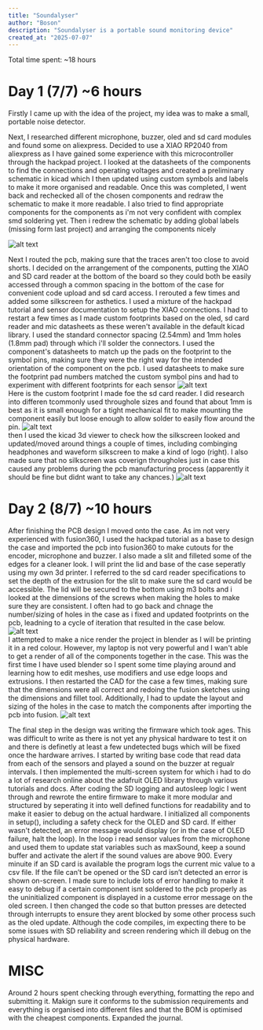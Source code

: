 ```yaml
---
title: "Soundalyser"
author: "Boson"
description: "Soundalyser is a portable sound monitoring device"
created_at: "2025-07-07"
---
```


Total time spent: ~18 hours

# Day 1 (7/7) ~6 hours
Firstly I came up with the idea of the project, my idea was to make a small, portable noise detector.

Next, I researched different microphone, buzzer, oled and sd card modules and found some on aliexpress. Decided to use a XIAO RP2040 from aliexpress as I have gained some experience with this microcontroller through the hackpad project. I looked at the datasheets of the components to find the connections and operating voltages and created a preliminary schematic in kicad which I then updated using custom symbols and labels to make it more organised and readable. Once this was completed, I went back and rechecked all of the chosen components and redraw the schematic to make it more readable. I also tried to find appropriate components for the components as i'm not very confident with complex smd soldering yet. Then i redrew the schematic by adding global labels (missing form last project) and arranging the components nicely

![alt text](Images/image-4.png)

Next I routed the pcb, making sure that the traces aren't too close to avoid shorts. I decided on the arrangement of the components, putting the XIAO and SD card reader at the bottom of the board so they could both be easily accessed through a common spacing in the bottom of the case for convenient code upload and sd card access. I rerouted a few times and added some silkscreen for asthetics. I used a mixture of the hackpad tutorial and sensor documentation to setup the XIAO connections. I had to restart a few times as I made custom footprints based on the oled, sd card reader and mic datasheets as these weren't available in the default kicad library. I used the standard connector spacing (2.54mm) and 1mm holes (1.8mm pad) through which i'll solder the connectors. I used the component's datasheets to match up the pads on the footprint to the symbol pins, making sure they were the right way for the intended orientation of the component on the pcb. I used datasheets to make sure the footprint pad numbers matched the custom symbol pins and had to experiment with different footprints for each sensor
![alt text](Images/image-2.png)  
Here is the custom footprint I made foe the sd card reader. I did research into differen tcommonly used throughole sizes and found that about 1mm is best as it is small enough for a tight mechanical fit to make mounting the component easily but loose enough to allow solder to easily flow around the pin.
![alt text](Images/image-7.png)  
then I used the kicad 3d viewer to check how the silkscreen looked and updated/moved around things a couple of times, including combinging headphones and waveform silkscreen to make a kind of logo (right). I also made sure that no silkscreen was coverign througholes just in case this caused any problems during the pcb manufacturing process (apparently it should be fine but didnt want to take any chances.)
![alt text](image.png)

# Day 2 (8/7) ~10 hours

After finishing the PCB design I moved onto the case. As im not very experienced with fusion360, I used the hackpad tutorial as a base to design the case and imported the pcb into fusion360 to make cutouts for the encoder, microphone and buzzer. I also made a slit and filleted some of the edges for a cleaner look. I will print the lid and base of the case seperatly using my own 3d printer. I referred to the sd card reader specifications to set the depth of the extrusion for the slit to make sure the sd card would be accessible. The lid will be secured to the bottom using m3 bolts and i looked at the dimensions of the screws when making the holes to make sure they are consistent. I often had to go back and chnage the number/sizing of holes in the case as i fixed and updated footprints on the pcb, leadning to a cycle of iteration that resulted in the case below.
![alt text](Images/image.png)  
I attempted to make a nice render the project in blender as I will be printing it in a red colour. However, my laptop is not very powerful and I wan't able to get a render of all of the components together in the case. This was the first time I have used blender so I spent some time playing around and learning how to edit meshes, use modifiers and use edge loops and extrusions. I then restarted the CAD for the case a few times, making sure that the dimensions were all correct and redoing the fusion sketches using the dimensions and fillet tool. Additionally, I had to update the layout and sizing of the holes in the case to match the components after importing the pcb into fusion.
![alt text](Images/image-5.png)  

The final step in the design was writing the firmware which took ages. This was difficult to write as there is not yet any physical hardware to test it on and there is definetly at least a few undetected bugs which will be fixed once the hardware arrives. I started by writing base code that read data from each of the sensors and played a sound on the buzzer at regualr intervals. I then implemented the multi-screen system for which i had to do a lot of research online about the adafruit OLED library through various tutorials and docs. After coding the SD logging and autosleep logic I went through and rewrote the entire firmware to make it more modular and structured by seperating it into well defined functions for readability and to make it easier to debug on the actual hardware. I initialized all components in setup(), including a safety check for the OLED and SD card. If either wasn't detected, an error message would display (or in the case of OLED failure, halt the loop). In the loop i read sensor values from the microphone and used them to update stat variables such as maxSound, keep a sound buffer and activate the alert if the sound values are above 900. Every minuite if an SD card is available the program logs the current mic value to a csv file. If the file can’t be opened or the SD card isn’t detected an error is shown on-screen. I made sure to include lots of error handling to make it easy to debug if a certain component isnt soldered to the pcb properly as the uninitialized component is displayed in a custome error message on the oled screen. I then changed the code so that button presses are detected through interrupts to ensure they arent blocked by some other process such as the oled update. Although the code compiles, im expecting there to be some issues with SD reliability and screen rendering which ill debug on the physical hardware.

# MISC
Around 2 hours spent checking through everything, formatting the repo and submitting it. Makign sure it conforms to the submission requirements and everything is organised into different files and that the BOM is optimised with the cheapest components. Expanded the journal.